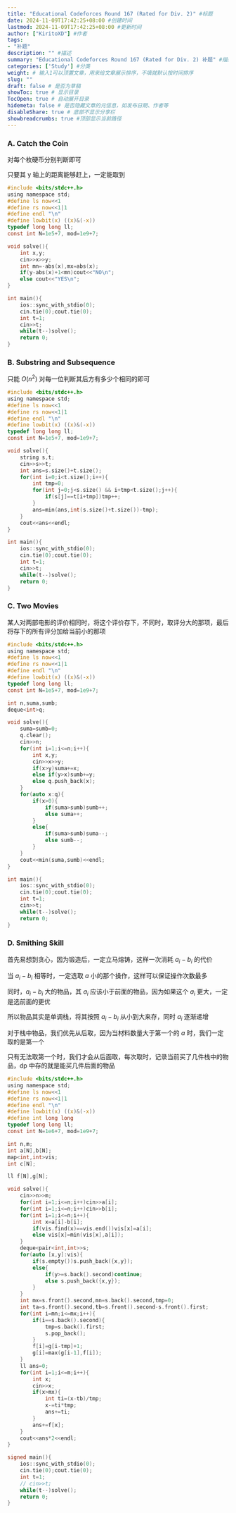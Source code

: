 ```yaml
---
title: "Educational Codeforces Round 167 (Rated for Div. 2)" #标题
date: 2024-11-09T17:42:25+08:00 #创建时间
lastmod: 2024-11-09T17:42:25+08:00 #更新时间
author: ["KiritoXD"] #作者
tags: 
- "补题"
description: "" #描述
summary: "Educational Codeforces Round 167 (Rated for Div. 2) 补题" #描述
categories: ['Study'] #分类
weight: # 输入1可以顶置文章，用来给文章展示排序，不填就默认按时间排序
slug: ""
draft: false # 是否为草稿
showToc: true # 显示目录
TocOpen: true # 自动展开目录
hidemeta: false # 是否隐藏文章的元信息，如发布日期、作者等
disableShare: true # 底部不显示分享栏
showbreadcrumbs: true #顶部显示当前路径
---
```

### A. Catch the Coin

对每个枚硬币分别判断即可  

只要其 y 轴上的距离能够赶上，一定能取到  

```c
#include <bits/stdc++.h>
using namespace std;
#define ls now<<1
#define rs now<<1|1
#define endl "\n"
#define lowbit(x) ((x)&(-x))
typedef long long ll;
const int N=1e5+7, mod=1e9+7;

void solve(){
    int x,y;
    cin>>x>>y;
    int mn=-abs(x),mx=abs(x);
    if(y-abs(x)+1<mn)cout<<"NO\n";
    else cout<<"YES\n";
}

int main(){
    ios::sync_with_stdio(0);
    cin.tie(0);cout.tie(0);
    int t=1;
    cin>>t;
    while(t--)solve();
    return 0;
}
```

### B. Substring and Subsequence

只能 $O(n^2)$ 对每一位判断其后方有多少个相同的即可  

```c
#include <bits/stdc++.h>
using namespace std;
#define ls now<<1
#define rs now<<1|1
#define endl "\n"
#define lowbit(x) ((x)&(-x))
typedef long long ll;
const int N=1e5+7, mod=1e9+7;

void solve(){
    string s,t;
    cin>>s>>t;
    int ans=s.size()+t.size();
    for(int i=0;i<t.size();i++){
        int tmp=0;
        for(int j=0;j<s.size() && i+tmp<t.size();j++){
            if(s[j]==t[i+tmp])tmp++;
        }
        ans=min(ans,int(s.size()+t.size())-tmp);
    }
    cout<<ans<<endl;
}

int main(){
    ios::sync_with_stdio(0);
    cin.tie(0);cout.tie(0);
    int t=1;
    cin>>t;
    while(t--)solve();
    return 0;
}
```

### C. Two Movies

某人对两部电影的评价相同时，将这个评价存下，不同时，取评分大的那项，最后将存下的所有评分加给当前小的那项  

```c
#include <bits/stdc++.h>
using namespace std;
#define ls now<<1
#define rs now<<1|1
#define endl "\n"
#define lowbit(x) ((x)&(-x))
typedef long long ll;
const int N=1e5+7, mod=1e9+7;

int n,suma,sumb;
deque<int>q;

void solve(){
    suma=sumb=0;
    q.clear();
    cin>>n;
    for(int i=1;i<=n;i++){
        int x,y;
        cin>>x>>y;
        if(x>y)suma+=x;
        else if(y>x)sumb+=y;
        else q.push_back(x);
    }
    for(auto x:q){
        if(x>0){
            if(suma>sumb)sumb++;
            else suma++;
        }
        else{
            if(suma>sumb)suma--;
            else sumb--;
        }
    }
    cout<<min(suma,sumb)<<endl;
}

int main(){
    ios::sync_with_stdio(0);
    cin.tie(0);cout.tie(0);
    int t=1;
    cin>>t;
    while(t--)solve();
    return 0;
}
```

### D. Smithing Skill

首先易想到贪心，因为锻造后，一定立马熔铸，这样一次消耗 $a_i-b_i$ 的代价   

当 $a_i-b_i$ 相等时，一定选取 $a$ 小的那个操作，这样可以保证操作次数最多  

同时，$a_i-b_i$ 大的物品，其 $a_i$ 应该小于前面的物品，因为如果这个 $a_i$ 更大，一定是选前面的更优  

所以物品其实是单调栈，将其按照 $a_i-b_i$ 从小到大来存，同时 $a_i$ 逐渐递增  

对于栈中物品，我们优先从后取，因为当材料数量大于第一个的 $a$ 时，我们一定取的是第一个  

只有无法取第一个时，我们才会从后面取，每次取时，记录当前买了几件栈中的物品，dp 中存的就是能买几件后面的物品    

```c
#include <bits/stdc++.h>
using namespace std;
#define ls now<<1
#define rs now<<1|1
#define endl "\n"
#define lowbit(x) ((x)&(-x))
#define int long long
typedef long long ll;
const int N=1e6+7, mod=1e9+7;

int n,m;
int a[N],b[N];
map<int,int>vis;
int c[N];

ll f[N],g[N];

void solve(){
    cin>>n>>m;
    for(int i=1;i<=n;i++)cin>>a[i];
    for(int i=1;i<=n;i++)cin>>b[i];
    for(int i=1;i<=n;i++){
        int x=a[i]-b[i];
        if(vis.find(x)==vis.end())vis[x]=a[i];
        else vis[x]=min(vis[x],a[i]);
    }
    deque<pair<int,int>>s;
    for(auto [x,y]:vis){
        if(s.empty())s.push_back({x,y});
        else{
            if(y>=s.back().second)continue;
            else s.push_back({x,y});
        }
    }
    int mx=s.front().second,mn=s.back().second,tmp=0;
    int ta=s.front().second,tb=s.front().second-s.front().first;
    for(int i=mn;i<=mx;i++){
        if(i==s.back().second){
            tmp=s.back().first;
            s.pop_back();
        }
        f[i]=g[i-tmp]+1;
        g[i]=max(g[i-1],f[i]);
    }
    ll ans=0;
    for(int i=1;i<=m;i++){
        int x;
        cin>>x;
        if(x>mx){
            int ti=(x-tb)/tmp;
            x-=ti*tmp;
            ans+=ti;
        }
        ans+=f[x];
    }
    cout<<ans*2<<endl;
}

signed main(){
    ios::sync_with_stdio(0);
    cin.tie(0);cout.tie(0);
    int t=1;
    // cin>>t;
    while(t--)solve();
    return 0;
}
```
